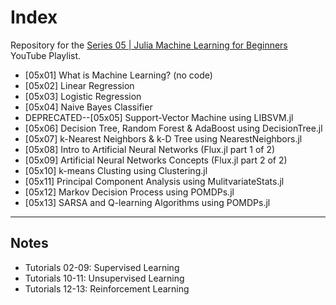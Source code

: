 # Index

Repository for the [Series 05 | Julia Machine Learning for Beginners](https://www.youtube.com/watch?v=jA6IYSCpIug&list=PLhQ2JMBcfAsi76O13sJzk4LXA_mu5sd9E) YouTube Playlist.

* [05x01] What is Machine Learning? (no code)
* [05x02] Linear Regression
* [05x03] Logistic Regression
* [05x04] Naive Bayes Classifier
* DEPRECATED--[05x05] Support-Vector Machine using LIBSVM.jl
* [05x06] Decision Tree, Random Forest & AdaBoost using DecisionTree.jl
* [05x07] k-Nearest Neighbors & k-D Tree using NearestNeighbors.jl
* [05x08] Intro to Artificial Neural Networks (Flux.jl part 1 of 2)
* [05x09] Artificial Neural Networks Concepts (Flux.jl part 2 of 2)
* [05x10] k-means Clusting using Clustering.jl
* [05x11] Principal Component Analysis using MulitvariateStats.jl
* [05x12] Markov Decision Process using POMDPs.jl
* [05x13] SARSA and Q-learning Algorithms using POMDPs.jl

---
## Notes

* Tutorials 02-09: Supervised Learning
* Tutorials 10-11: Unsupervised Learning
* Tutorials 12-13: Reinforcement Learning
